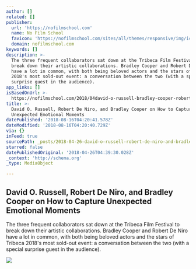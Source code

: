 ```yaml
---
author: []
related: []
publisher:
  url: 'https://nofilmschool.com'
  name: No Film School
  favicon: 'https://nofilmschool.com/sites/all/themes/responsive/img/icons/favicon.ico'
  domain: nofilmschool.com
keywords: []
description: >-
  The three frequent collaborators sat down at the Tribeca Film Festival to
  break down their artistic collaborations. Bradley Cooper and Robert De Niro
  have a lot in common, with both being beloved actors and the stars of Tribeca
  2018's most sold-out event: a conversation between the two (with a special
  surprise guest in the audience).
app_links: []
isBasedOnUrl: >-
  https://nofilmschool.com/2018/04david-o-russell-bradley-cooper-robert-de-niro-tribeca
title: >-
  David O. Russell, Robert De Niro, and Bradley Cooper on How to Capture
  Unexpected Emotional Moments
datePublished: '2018-08-16T04:20:41.578Z'
dateModified: '2018-08-16T04:20:40.729Z'
via: {}
inFeed: true
sourcePath: _posts/2018-04-26-david-o-russell-robert-de-niro-and-bradley-cooper-on-how.md
starred: false
datePublishedOriginal: '2018-04-26T04:39:30.028Z'
_context: 'http://schema.org'
_type: MediaObject

---
```

<article style=""><h1>David O. Russell, Robert De Niro, and Bradley Cooper on How to Capture Unexpected Emotional Moments</h1><p>The three frequent collaborators sat down at the Tribeca Film Festival to break down their artistic collaborations. Bradley Cooper and Robert De Niro have a lot in common, with both being beloved actors and the stars of Tribeca 2018's most sold-out event: a conversation between the two (with a special surprise guest in the audience).</p><img src="https://nofilmschool.com/sites/default/files/styles/facebook/public/mv5by2u1ndrlzwitnjm1zs00zjnilwi2ndmtyji4y2y0othhmwqwxkeyxkfqcgdeqxvynjuwnzk3ndc._v1_sy1000_cr0015031000_al_.jpg?itok=sKEpNLuv" /></article>